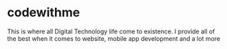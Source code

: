 # codewithme
This is where all Digital Technology life come to existence. I provide all of the best when  it comes to website, mobile app development and a lot more
